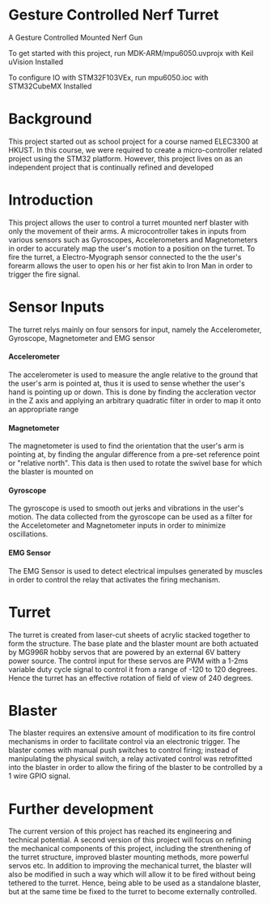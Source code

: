 # Gesture Controlled Nerf Turret
A Gesture Controlled Mounted Nerf Gun

To get started with this project, run MDK-ARM/mpu6050.uvprojx with Keil uVision Installed

To configure IO with STM32F103VEx, run mpu6050.ioc with STM32CubeMX Installed

# Background
This project started out as school project for a course named ELEC3300 at HKUST. In this course, we were required to create a micro-controller related project using the STM32 platform. However, this project lives on as an independent project that is continually refined and developed

# Introduction
This project allows the user to control a turret mounted nerf blaster with only the movement of their arms. A microcontroller takes in inputs from various sensors such as Gyroscopes, Accelerometers and Magnetometers in order to accurately map the user's motion to a position on the turret. To fire the turret, a Electro-Myograph sensor connected to the the user's forearm allows the user to open his or her fist akin to Iron Man in order to trigger the fire signal.

# Sensor Inputs
The turret relys mainly on four sensors for input, namely the Accelerometer, Gyroscope, Magnetometer and EMG sensor
#### Accelerometer
The accelerometer is used to measure the angle relative to the ground that the user's arm is pointed at, thus it is used to sense whether the user's hand is pointing up or down. This is done by finding the accleration vector in the Z axis and applying an arbitrary quadratic filter in order to map it onto an appropriate range
#### Magnetometer
The magnetometer is used to find the orientation that the user's arm is pointing at, by finding the angular difference from a pre-set reference point or "relative north". This data is then used to rotate the swivel base for which the blaster is mounted on
#### Gyroscope
The gyroscope is used to smooth out jerks and vibrations in the user's motion. The data collected from the gyroscope can be used as a filter for the Acceletometer and Magnetometer inputs in order to minimize oscillations.
#### EMG Sensor
The EMG Sensor is used to detect electrical impulses generated by muscles in order to control the relay that activates the firing mechanism.

# Turret
The turret is created from laser-cut sheets of acrylic stacked together to form the structure. The base plate and the blaster mount are both actuated by MG996R hobby servos that are powered by an external 6V battery power source. The control input for these servos are PWM with a 1-2ms variable duty cycle signal to control it from a range of -120 to 120 degrees. Hence the turret has an effective rotation of field of view of 240 degrees.

# Blaster
The blaster requires an extensive amount of modification to its fire control mechanisms in order to facilitate control via an electronic trigger. The blaster comes with manual push switches to control firing; instead of manipulating the physical switch, a relay activated control was retrofitted into the blaster in order to allow the firing of the blaster to be controlled by a 1 wire GPIO signal.

# Further development
The current version of this project has reached its engineering and technical potential. A second version of this project will focus on refining the mechanical components of this project, including the strenthening of the turret structure, improved blaster mounting methods, more powerful servos etc. In addition to improving the mechanical turret, the blaster will also be modified in such a way which will allow it to be fired without being tethered to the turret. Hence, being able to be used as a standalone blaster, but at the same time be fixed to the turret to become externally controlled. 
